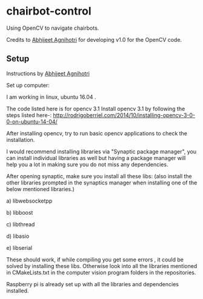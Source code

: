 # chairbot-control
Using OpenCV to navigate chairbots.

Credits to [Abhijeet Agnihotri](https://github.com/abhiagni11) for developing v1.0 for the OpenCV code.

## Setup
Instructions by [Abhijeet Agnihotri](https://github.com/abhiagni11)

Set up computer:

I am working in linux, ubuntu 16.04 .

The code listed here is for opencv 3.1 Install opencv 3.1 by following the steps listed here-: http://rodrigoberriel.com/2014/10/installing-opencv-3-0-0-on-ubuntu-14-04/

After installing opencv, try to run basic opencv applications to check the installation.

I would recommend installing libraries via "Synaptic package manager", you can install individual libraries as well but having a package manager will help you a lot in making sure you do not miss any dependencies.

After opening synaptic, make sure you install all these libs: (also install the other libraries prompted in the synaptics manager when installing one of the below mentioned libraries.)

a) libwebsocketpp

b) libboost

c) libthread

d) libasio

e) libserial

These should work, if while compiling you get some errors , it could be solved by installing these libs. Otherwise look into all the libraries mentioned in CMakeLists.txt in the computer vision program folders in the repositories.

Raspberry pi is already set up with all the libraries and dependencies installed.
